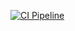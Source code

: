 [![CI Pipeline](https://github.com/Regina73G/ajs_symbols-generators/actions/workflows/main.yml/badge.svg)](https://github.com/Regina73G/ajs_symbols-generators/actions/workflows/main.yml)
